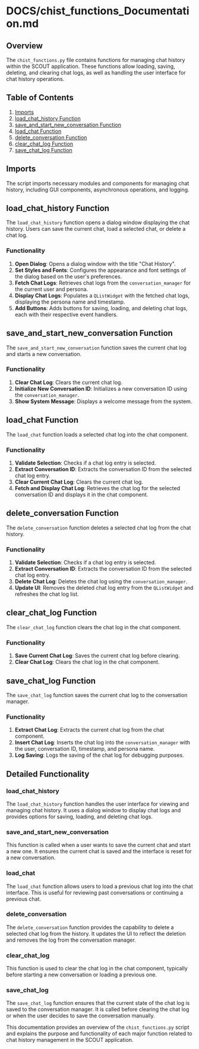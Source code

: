 # DOCS/chist_functions_Documentation.md

## Overview

The `chist_functions.py` file contains functions for managing chat history within the SCOUT application. These functions allow loading, saving, deleting, and clearing chat logs, as well as handling the user interface for chat history operations.

## Table of Contents

1. [Imports](#imports)
2. [load_chat_history Function](#load_chat_history-function)
3. [save_and_start_new_conversation Function](#save_and_start_new_conversation-function)
4. [load_chat Function](#load_chat-function)
5. [delete_conversation Function](#delete_conversation-function)
6. [clear_chat_log Function](#clear_chat_log-function)
7. [save_chat_log Function](#save_chat_log-function)

## Imports

The script imports necessary modules and components for managing chat history, including GUI components, asynchronous operations, and logging.

## load_chat_history Function

The `load_chat_history` function opens a dialog window displaying the chat history. Users can save the current chat, load a selected chat, or delete a chat log.

### Functionality

1. **Open Dialog**: Opens a dialog window with the title "Chat History".
2. **Set Styles and Fonts**: Configures the appearance and font settings of the dialog based on the user's preferences.
3. **Fetch Chat Logs**: Retrieves chat logs from the `conversation_manager` for the current user and persona.
4. **Display Chat Logs**: Populates a `QListWidget` with the fetched chat logs, displaying the persona name and timestamp.
5. **Add Buttons**: Adds buttons for saving, loading, and deleting chat logs, each with their respective event handlers.

## save_and_start_new_conversation Function

The `save_and_start_new_conversation` function saves the current chat log and starts a new conversation.

### Functionality

1. **Clear Chat Log**: Clears the current chat log.
2. **Initialize New Conversation ID**: Initializes a new conversation ID using the `conversation_manager`.
3. **Show System Message**: Displays a welcome message from the system.

## load_chat Function

The `load_chat` function loads a selected chat log into the chat component.

### Functionality

1. **Validate Selection**: Checks if a chat log entry is selected.
2. **Extract Conversation ID**: Extracts the conversation ID from the selected chat log entry.
3. **Clear Current Chat Log**: Clears the current chat log.
4. **Fetch and Display Chat Log**: Retrieves the chat log for the selected conversation ID and displays it in the chat component.

## delete_conversation Function

The `delete_conversation` function deletes a selected chat log from the chat history.

### Functionality

1. **Validate Selection**: Checks if a chat log entry is selected.
2. **Extract Conversation ID**: Extracts the conversation ID from the selected chat log entry.
3. **Delete Chat Log**: Deletes the chat log using the `conversation_manager`.
4. **Update UI**: Removes the deleted chat log entry from the `QListWidget` and refreshes the chat log list.

## clear_chat_log Function

The `clear_chat_log` function clears the chat log in the chat component.

### Functionality

1. **Save Current Chat Log**: Saves the current chat log before clearing.
2. **Clear Chat Log**: Clears the chat log in the chat component.

## save_chat_log Function

The `save_chat_log` function saves the current chat log to the conversation manager.

### Functionality

1. **Extract Chat Log**: Extracts the current chat log from the chat component.
2. **Insert Chat Log**: Inserts the chat log into the `conversation_manager` with the user, conversation ID, timestamp, and persona name.
3. **Log Saving**: Logs the saving of the chat log for debugging purposes.

## Detailed Functionality

### load_chat_history

The `load_chat_history` function handles the user interface for viewing and managing chat history. It uses a dialog window to display chat logs and provides options for saving, loading, and deleting chat logs.

### save_and_start_new_conversation

This function is called when a user wants to save the current chat and start a new one. It ensures the current chat is saved and the interface is reset for a new conversation.

### load_chat

The `load_chat` function allows users to load a previous chat log into the chat interface. This is useful for reviewing past conversations or continuing a previous chat.

### delete_conversation

The `delete_conversation` function provides the capability to delete a selected chat log from the history. It updates the UI to reflect the deletion and removes the log from the conversation manager.

### clear_chat_log

This function is used to clear the chat log in the chat component, typically before starting a new conversation or loading a previous one.

### save_chat_log

The `save_chat_log` function ensures that the current state of the chat log is saved to the conversation manager. It is called before clearing the chat log or when the user decides to save the conversation manually.

This documentation provides an overview of the `chist_functions.py` script and explains the purpose and functionality of each major function related to chat history management in the SCOUT application.